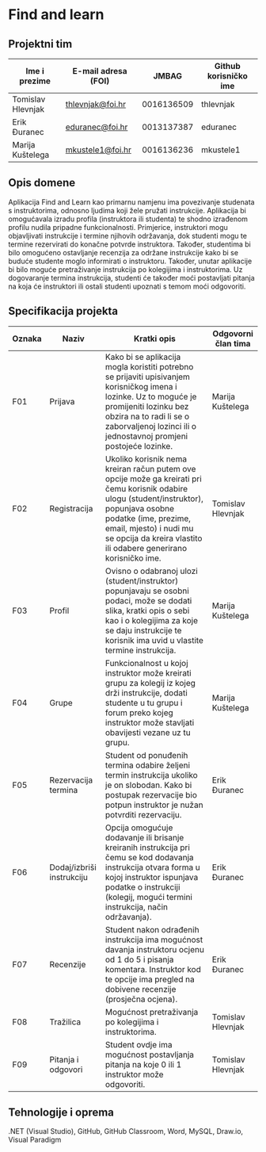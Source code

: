# Find and learn

## Projektni tim

Ime i prezime | E-mail adresa (FOI) | JMBAG | Github korisničko ime
------------  | ------------------- | ----- | ---------------------
Tomislav Hlevnjak | thlevnjak@foi.hr | 0016136509 | thlevnjak
Erik Đuranec | eduranec@foi.hr  | 0013137387 | eduranec
Marija Kuštelega | mkustele1@foi.hr | 0016136236 | mkustele1

## Opis domene
Aplikacija Find and Learn kao primarnu namjenu ima povezivanje studenata s instruktorima, odnosno ljudima koji žele pružati instrukcije. Aplikacija bi omogućavala izradu profila (instruktora ili studenta) te shodno izrađenom profilu nudila pripadne funkcionalnosti. Primjerice, instruktori mogu objavljivati instrukcije i termine njihovih održavanja, dok studenti mogu te termine rezervirati do konačne potvrde instruktora. Također, studentima bi bilo omogućeno ostavljanje recenzija za održane instrukcije kako bi se buduće studente moglo informirati o instruktoru. Također, unutar aplikacije bi bilo moguće pretraživanje instrukcija po kolegijima i instruktorima. Uz dogovaranje termina instrukcija, studenti će također moći postavljati pitanja na koja će instruktori ili ostali studenti upoznati s temom moći odgovoriti.

## Specifikacija projekta

Oznaka | Naziv | Kratki opis | Odgovorni član tima
------ | ----- | ----------- | -------------------
F01 | Prijava | Kako bi se aplikacija mogla koristiti potrebno se prijaviti upisivanjem korisničkog imena i lozinke. Uz to moguće je promijeniti lozinku bez obzira na to radi li se o zaborvaljenoj lozinci ili o jednostavnoj promjeni postojeće lozinke. | Marija Kuštelega
F02 | Registracija | Ukoliko korisnik nema kreiran račun putem ove opcije može ga kreirati pri čemu korisnik odabire ulogu (student/instruktor), popunjava osobne podatke (ime, prezime, email, mjesto) i nudi mu se opcija da kreira vlastito ili odabere generirano korisničko ime. | Tomislav Hlevnjak
F03 | Profil | Ovisno o odabranoj ulozi (student/instruktor) popunjavaju se osobni podaci, može se dodati slika, kratki opis o sebi kao i o kolegijima za koje se daju instrukcije te korisnik ima uvid u vlastite termine instrukcija. | Marija Kuštelega
F04 | Grupe | Funkcionalnost u kojoj instruktor može kreirati grupu za kolegij iz kojeg drži instrukcije, dodati studente u tu grupu i forum preko kojeg instruktor može stavljati obavijesti vezane uz tu grupu. | Marija Kuštelega
F05 | Rezervacija termina | Student od ponuđenih termina odabire željeni termin instrukcija ukoliko je on slobodan. Kako bi postupak rezervacije bio potpun instruktor je nužan potvrditi rezervaciju. | Erik Đuranec
F06 | Dodaj/izbriši instrukciju | Opcija omogućuje dodavanje ili brisanje kreiranih instrukcija pri čemu se kod dodavanja instrukcija otvara forma u kojoj instruktor ispunjava podatke o instrukciji (kolegij, mogući termini instrukcija, način održavanja). | Erik Đuranec
F07 | Recenzije | Student nakon odrađenih instrukcija ima mogućnost davanja instruktoru ocjenu od 1 do 5 i pisanja komentara. Instruktor kod te opcije ima pregled na dobivene recenzije (prosječna ocjena). | Erik Đuranec
F08 | Tražilica | Mogućnost pretraživanja po kolegijima i instruktorima. | Tomislav Hlevnjak
F09 | Pitanja i odgovori | Student ovdje ima mogućnost postavljanja pitanja na koje 0 ili 1 instruktor može odgovoriti. | Tomislav Hlevnjak

## Tehnologije i oprema
.NET (Visual Studio), GitHub, GitHub Classroom, Word, MySQL, Draw.io, Visual Paradigm

